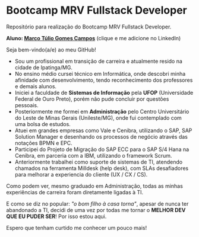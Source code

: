 # Bootcamp MRV Fullstack Developer #
Repositório para realização do Bootcamp MRV Fullstack Developer.

**Aluno: [Marco Túlio Gomes Campos](https://www.linkedin.com/in/marcotuliocampos/)** (clique e me adicione no LinkedIn)

Seja bem-vindo(a/e) ao meu GitHub!

 - Sou um profissional em transição de carreira e atualmente resido na cidade de Ipatinga/MG.
 - No ensino médio cursei técnico em Informática, onde descobri minha afinidade com desenvolvimento, tendo reconhecimento dos professores e demais alunos.
 - Iniciei a faculdade de **Sistemas de Informação** pela **UFOP** (Universidade Federal de Ouro Preto), porém não pude concluir por questões pessoais.
 - Posteriormente me formei em **Administração** pelo Centro Universitário do Leste de Minas Gerais (Unileste/MG), onde fui contemplado com uma bolsa de estudos.
 - Atuei em grandes empresas como Vale e Cenibra, utilizando o SAP, SAP Solution Manager e desenhando os processos de negócio através das notações BPMN e EPC.
 - Participei do Projeto de Migração do SAP ECC para o SAP S/4 Hana na Cenibra, em parceria com a IBM, utilizando o framework Scrum.
 -  Anteriormente trabalhei como suporte de sistemas de TI, atendendo chamados na ferramenta Milldesk (help desk), com SLAs desafiadores para melhorar a experiencia do cliente (UX / CX / CS).

Como podem ver, mesmo graduado em Administração, todas as minhas experiências de carreira foram diretamente ligadas à TI.

E como se diz no popular: *"o bom filho à casa torna"*, apesar de nunca ter abandonado a TI, decidi de uma vez por todas me tornar o **MELHOR DEV QUE EU PUDER SER**! Por isso estou aqui.


Espero que tenham curtido me conhecer um pouco mais!